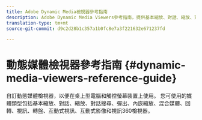 ```yaml
---
title: Adobe Dynamic Media檢視器參考指南
description: Adobe Dynamic Media Viewers參考指南，提供基本縮放、對話、縮放、對話搜尋、彈出、內嵌縮放、混合媒體、回轉、視訊、轉盤、互動式視訊、互動式影像和視訊360檢視器。
translation-type: tm+mt
source-git-commit: d9c2d28b1c357a1b0fc8e7a3f221632e671237fd

---
```



# 動態媒體檢視器參考指南 {#dynamic-media-viewers-reference-guide}

自訂動態媒體檢視器，以便在桌上型電腦和觸控螢幕裝置上使用。 您可使用的媒體類型包括基本縮放、對話、縮放、對話搜尋、彈出、內嵌縮放、混合媒體、回轉、視訊、轉盤、互動式視訊、互動式影像和視訊360檢視器。